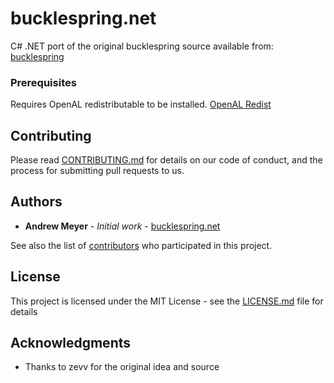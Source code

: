 # bucklespring&#46;net

C# .NET port of the original bucklespring source available from: [bucklespring](https://github.com/zevv/bucklespring)

### Prerequisites

Requires OpenAL redistributable to be installed.
[OpenAL Redist](http://openal.org/downloads/)

## Contributing

Please read [CONTRIBUTING.md](CONTRIBUTING.md) for details on our code of conduct, and the process for submitting pull requests to us.

## Authors

* **Andrew Meyer** - *Initial work* - [bucklespring.net](https://github.com/TopHatCalavera/bucklespring.net)

See also the list of [contributors](https://github.com/TopHatCalavera/bucklespring.net/contributors) who participated in this project.

## License

This project is licensed under the MIT License - see the [LICENSE.md](LICENSE.md) file for details

## Acknowledgments

* Thanks to zevv for the original idea and source
